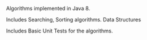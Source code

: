 Algorithms implemented in Java 8. 

Includes Searching, Sorting algorithms. Data Structures

Includes Basic Unit Tests for the algorithms.